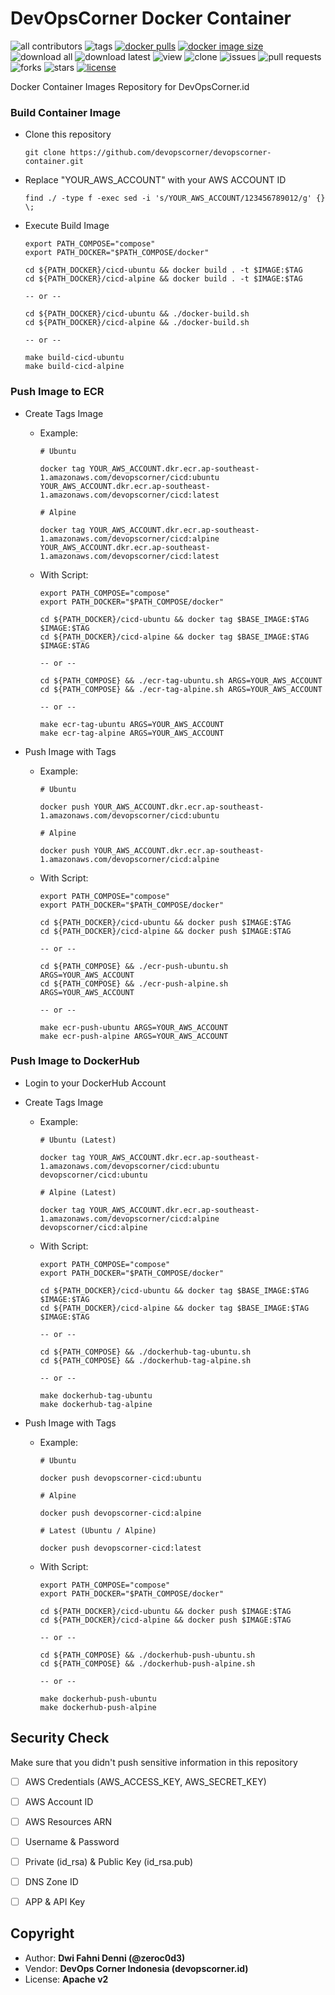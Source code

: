 # DevOpsCorner Docker Container

![all contributors](https://img.shields.io/github/contributors/devopscorner/devopscorner-container)
![tags](https://img.shields.io/github/v/tag/devopscorner/devopscorner-container?sort=semver)
[![docker pulls](https://img.shields.io/docker/pulls/devopscorner/cicd.svg)](https://hub.docker.com/r/devopscorner/cicd/)
[![docker image size](https://img.shields.io/docker/image-size/devopscorner/cicd.svg?sort=date)](https://hub.docker.com/r/devopscorner/cicd/)
![download all](https://img.shields.io/github/downloads/devopscorner/devopscorner-container/total.svg)
![download latest](https://img.shields.io/github/downloads/devopscorner/devopscorner-container/2.0/total)
![view](https://views.whatilearened.today/views/github/devopscorner/devopscorner-container.svg)
![clone](https://img.shields.io/badge/dynamic/json?color=success&label=clone&query=count&url=https://github.com/devopscorner/devopscorner-container/blob/main/clone.json?raw=True&logo=github)
![issues](https://img.shields.io/github/issues/devopscorner/devopscorner-container)
![pull requests](https://img.shields.io/github/issues-pr/devopscorner/devopscorner-container)
![forks](https://img.shields.io/github/forks/devopscorner/devopscorner-container)
![stars](https://img.shields.io/github/stars/devopscorner/devopscorner-container)
[![license](https://img.shields.io/github/license/devopscorner/devopscorner-container)](https://img.shields.io/github/license/devopscorner/devopscorner-container)

Docker Container Images Repository for DevOpsCorner.id

### Build Container Image

- Clone this repository

  ```
  git clone https://github.com/devopscorner/devopscorner-container.git
  ```

- Replace "YOUR_AWS_ACCOUNT" with your AWS ACCOUNT ID

  ```
  find ./ -type f -exec sed -i 's/YOUR_AWS_ACCOUNT/123456789012/g' {} \;
  ```

- Execute Build Image

  ```
  export PATH_COMPOSE="compose"
  export PATH_DOCKER="$PATH_COMPOSE/docker"

  cd ${PATH_DOCKER}/cicd-ubuntu && docker build . -t $IMAGE:$TAG
  cd ${PATH_DOCKER}/cicd-alpine && docker build . -t $IMAGE:$TAG

  -- or --

  cd ${PATH_DOCKER}/cicd-ubuntu && ./docker-build.sh
  cd ${PATH_DOCKER}/cicd-alpine && ./docker-build.sh

  -- or --

  make build-cicd-ubuntu
  make build-cicd-alpine
  ```

### Push Image to ECR

- Create Tags Image
  - Example:

    ```
    # Ubuntu

    docker tag YOUR_AWS_ACCOUNT.dkr.ecr.ap-southeast-1.amazonaws.com/devopscorner/cicd:ubuntu YOUR_AWS_ACCOUNT.dkr.ecr.ap-southeast-1.amazonaws.com/devopscorner/cicd:latest

    # Alpine

    docker tag YOUR_AWS_ACCOUNT.dkr.ecr.ap-southeast-1.amazonaws.com/devopscorner/cicd:alpine YOUR_AWS_ACCOUNT.dkr.ecr.ap-southeast-1.amazonaws.com/devopscorner/cicd:latest
    ```

  - With Script:

    ```
    export PATH_COMPOSE="compose"
    export PATH_DOCKER="$PATH_COMPOSE/docker"

    cd ${PATH_DOCKER}/cicd-ubuntu && docker tag $BASE_IMAGE:$TAG $IMAGE:$TAG
    cd ${PATH_DOCKER}/cicd-alpine && docker tag $BASE_IMAGE:$TAG $IMAGE:$TAG

    -- or --

    cd ${PATH_COMPOSE} && ./ecr-tag-ubuntu.sh ARGS=YOUR_AWS_ACCOUNT
    cd ${PATH_COMPOSE} && ./ecr-tag-alpine.sh ARGS=YOUR_AWS_ACCOUNT

    -- or --

    make ecr-tag-ubuntu ARGS=YOUR_AWS_ACCOUNT
    make ecr-tag-alpine ARGS=YOUR_AWS_ACCOUNT
    ```

- Push Image with Tags
  - Example:

    ```
    # Ubuntu

    docker push YOUR_AWS_ACCOUNT.dkr.ecr.ap-southeast-1.amazonaws.com/devopscorner/cicd:ubuntu

    # Alpine

    docker push YOUR_AWS_ACCOUNT.dkr.ecr.ap-southeast-1.amazonaws.com/devopscorner/cicd:alpine
    ```

  - With Script:

    ```
    export PATH_COMPOSE="compose"
    export PATH_DOCKER="$PATH_COMPOSE/docker"

    cd ${PATH_DOCKER}/cicd-ubuntu && docker push $IMAGE:$TAG
    cd ${PATH_DOCKER}/cicd-alpine && docker push $IMAGE:$TAG

    -- or --

    cd ${PATH_COMPOSE} && ./ecr-push-ubuntu.sh ARGS=YOUR_AWS_ACCOUNT
    cd ${PATH_COMPOSE} && ./ecr-push-alpine.sh ARGS=YOUR_AWS_ACCOUNT

    -- or --

    make ecr-push-ubuntu ARGS=YOUR_AWS_ACCOUNT
    make ecr-push-alpine ARGS=YOUR_AWS_ACCOUNT
    ```

### Push Image to DockerHub

- Login to your DockerHub Account
- Create Tags Image
  - Example:

    ```
    # Ubuntu (Latest)

    docker tag YOUR_AWS_ACCOUNT.dkr.ecr.ap-southeast-1.amazonaws.com/devopscorner/cicd:ubuntu devopscorner/cicd:ubuntu

    # Alpine (Latest)

    docker tag YOUR_AWS_ACCOUNT.dkr.ecr.ap-southeast-1.amazonaws.com/devopscorner/cicd:alpine devopscorner/cicd:alpine
    ```

  - With Script:

    ```
    export PATH_COMPOSE="compose"
    export PATH_DOCKER="$PATH_COMPOSE/docker"

    cd ${PATH_DOCKER}/cicd-ubuntu && docker tag $BASE_IMAGE:$TAG $IMAGE:$TAG
    cd ${PATH_DOCKER}/cicd-alpine && docker tag $BASE_IMAGE:$TAG $IMAGE:$TAG

    -- or --

    cd ${PATH_COMPOSE} && ./dockerhub-tag-ubuntu.sh
    cd ${PATH_COMPOSE} && ./dockerhub-tag-alpine.sh

    -- or --

    make dockerhub-tag-ubuntu
    make dockerhub-tag-alpine
    ```

- Push Image with Tags

  - Example:

    ```
    # Ubuntu

    docker push devopscorner-cicd:ubuntu

    # Alpine

    docker push devopscorner-cicd:alpine

    # Latest (Ubuntu / Alpine)

    docker push devopscorner-cicd:latest
    ```

  - With Script:

    ```
    export PATH_COMPOSE="compose"
    export PATH_DOCKER="$PATH_COMPOSE/docker"

    cd ${PATH_DOCKER}/cicd-ubuntu && docker push $IMAGE:$TAG
    cd ${PATH_DOCKER}/cicd-alpine && docker push $IMAGE:$TAG

    -- or --

    cd ${PATH_COMPOSE} && ./dockerhub-push-ubuntu.sh
    cd ${PATH_COMPOSE} && ./dockerhub-push-alpine.sh

    -- or --

    make dockerhub-push-ubuntu
    make dockerhub-push-alpine
    ```

## Security Check

Make sure that you didn't push sensitive information in this repository

- [ ] AWS Credentials (AWS_ACCESS_KEY, AWS_SECRET_KEY)
- [ ] AWS Account ID
- [ ] AWS Resources ARN
- [ ] Username & Password
- [ ] Private (id_rsa) & Public Key (id_rsa.pub)
- [ ] DNS Zone ID
- [ ] APP & API Key


## Copyright

- Author: **Dwi Fahni Denni (@zeroc0d3)**
- Vendor: **DevOps Corner Indonesia (devopscorner.id)**
- License: **Apache v2**

